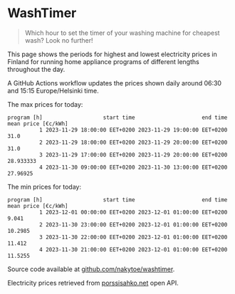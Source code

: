 
# WashTimer

> Which hour to set the timer of your washing machine for cheapest wash? Look no further!

This page shows the periods for highest and lowest electricity prices in Finland 
for running home appliance programs of different lengths throughout the day. 

A GitHub Actions workflow updates the prices shown daily around 06:30 and 15:15 Europe/Helsinki time.

The max prices for today:

	program [h]                   start time                     end time mean price [€c/kWh]
	          1 2023-11-29 18:00:00 EET+0200 2023-11-29 19:00:00 EET+0200                31.0
	          2 2023-11-29 18:00:00 EET+0200 2023-11-29 20:00:00 EET+0200                31.0
	          3 2023-11-29 17:00:00 EET+0200 2023-11-29 20:00:00 EET+0200           28.933333
	          4 2023-11-30 09:00:00 EET+0200 2023-11-30 13:00:00 EET+0200            27.96925

The min prices for today:

	program [h]                   start time                     end time mean price [€c/kWh]
	          1 2023-12-01 00:00:00 EET+0200 2023-12-01 01:00:00 EET+0200               9.041
	          2 2023-11-30 23:00:00 EET+0200 2023-12-01 01:00:00 EET+0200             10.2985
	          3 2023-11-30 22:00:00 EET+0200 2023-12-01 01:00:00 EET+0200              11.412
	          4 2023-11-30 21:00:00 EET+0200 2023-12-01 01:00:00 EET+0200             11.5255


Source code available at [github.com/nakytoe/washtimer](https://github.com/nakytoe/washtimer).

Electricity prices retrieved from [porssisahko.net](https://porssisahko.net/api) open API.
